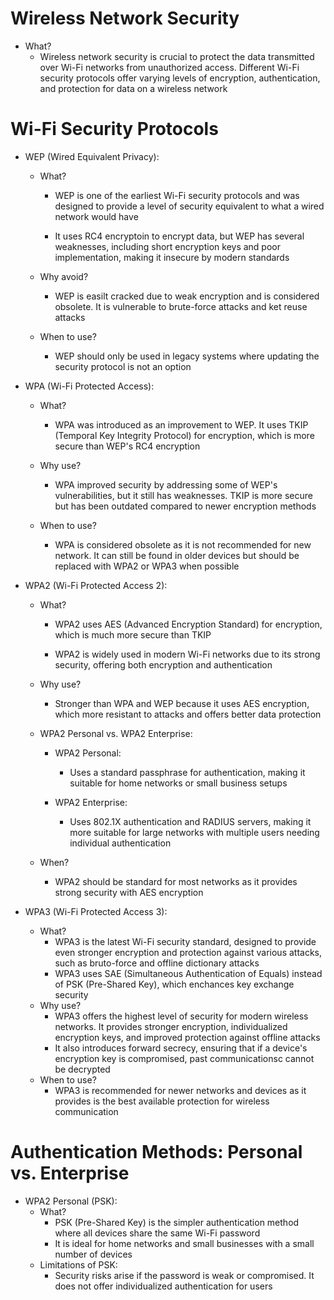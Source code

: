 # Wireless Network Security
- What?
	- Wireless network security is crucial to protect the data transmitted over Wi-Fi networks from unauthorized access. Different Wi-Fi security protocols offer varying levels of encryption, authentication, and protection for data on a wireless network

# Wi-Fi Security Protocols
- WEP (Wired Equivalent Privacy):
	- What?
		- WEP is one of the earliest Wi-Fi security protocols and was designed to provide a level of security equivalent to what a wired network would have
		
		- It uses RC4 encryptoin to encrypt data, but WEP has several weaknesses, including short encryption keys and poor implementation, making it insecure by modern standards
		
	- Why avoid?
		- WEP is easilt cracked due to weak encryption and is considered obsolete. It is vulnerable to brute-force attacks and ket reuse attacks
		
	- When to use?
		- WEP should only be used in legacy systems where updating the security protocol is not an option
		
- WPA (Wi-Fi Protected Access):
	- What?
		- WPA was introduced as an improvement to WEP. It uses TKIP (Temporal Key Integrity Protocol) for encryption, which is more secure than WEP's RC4 encryption
		
	- Why use?
		- WPA improved security by addressing some of WEP's vulnerabilities, but it still has weaknesses. TKIP is more secure but has been outdated compared to newer encryption methods
		
	- When to use?
		- WPA is considered obsolete as it is not recommended for new network. It can still be found in older devices but should be replaced with WPA2 or WPA3 when possible
		
- WPA2 (Wi-Fi Protected Access 2):
	- What?
		- WPA2 uses AES (Advanced Encryption Standard) for encryption, which is much more secure than TKIP
		
		- WPA2 is widely used in modern Wi-Fi networks due to its strong security, offering both encryption and authentication
		
	- Why use?
		- Stronger than WPA and WEP because it uses AES encryption, which more resistant to attacks and offers better data protection
		
	- WPA2 Personal vs. WPA2 Enterprise:
		- WPA2 Personal:
			- Uses a standard passphrase for authentication, making it suitable for home networks or small business setups
			
		- WPA2 Enterprise:
			- Uses 802.1X authentication and RADIUS servers, making it more suitable for large networks with multiple users needing individual authentication
			
	- When?
		- WPA2 should be standard for most networks as it provides strong security with AES encryption
		
- WPA3 (Wi-Fi Protected Access 3):
	- What?
		- WPA3 is the latest Wi-Fi security standard, designed to provide even stronger encryption and protection against various attacks, such as bruto-force and offline dictionary attacks
		- WPA3 uses SAE (Simultaneous Authentication of Equals) instead of PSK (Pre-Shared Key), which enchances key exchange security
	- Why use?
		- WPA3 offers the highest level of security for modern wireless networks. It provides stronger encryption, individualized encryption keys, and improved protection against offline attacks
		- It also introduces forward secrecy, ensuring that if a device's encryption key is compromised, past communicationsc cannot be decrypted
	- When to use?
		- WPA3 is recommended for newer networks and devices as it provides is the best available protection for wireless communication

# Authentication Methods: Personal vs. Enterprise
- WPA2 Personal (PSK):
	- What?
		- PSK (Pre-Shared Key) is the simpler authentication method where all devices share the same Wi-Fi password
		- It is ideal for home networks and small businesses with a small number of devices
	- Limitations of PSK:
		- Security risks arise if the password is weak or compromised. It does not offer individualized authentication for users
